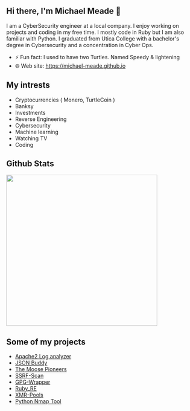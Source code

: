 ## Hi there, I'm Michael Meade  👋

I am a CyberSecurity engineer at a local company. I enjoy working on projects and coding in my free time. I mostly code in Ruby but I am also familiar with Python. I graduated from Utica College with a bachelor's degree in Cybersecurity and a concentration in Cyber Ops.

- ⚡ Fun fact: I used to have two Turtles. Named Speedy & lightening
- 🌐 Web site: https://michael-meade.github.io

## My intrests
- Cryptocurrencies ( Monero, TurtleCoin )
- Banksy
- Investments
- Reverse Engineering 
- Cybersecurity
- Machine learning
- Watching TV
- Coding

## Github Stats

<img src="https://github-readme-stats.vercel.app/api?username=Michael-Meade&show_icons=true&theme=dark" width="400">

## Some of my projects 
- [Apache2 Log analyzer](https://github.com/Michael-Meade/Apache2LogViewer)
- [JSON Buddy](https://github.com/Michael-Meade/JsonBuddy)
- [The Moose Pioneers](https://github.com/Michael-Meade/The-Moose-Pioneers)
- [SSRF-Scan](https://github.com/Michael-Meade/SSRF-Scan)
- [GPG-Wrapper](https://github.com/Michael-Meade/gpg_wrapper-2.0)
- [Ruby_RE](https://github.com/Michael-Meade/Ruby_RE)
- [XMR-Pools](https://github.com/Michael-Meade/xmr_pools)
- [Python Nmap Tool](https://github.com/Michael-Meade/PythonNmapTool)
